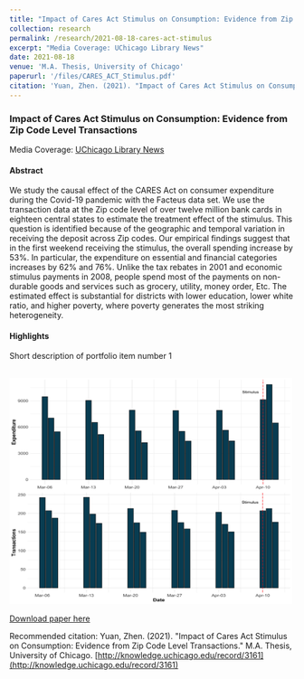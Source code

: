 ```yaml
---
title: "Impact of Cares Act Stimulus on Consumption: Evidence from Zip Code Level Transactions"
collection: research
permalink: /research/2021-08-18-cares-act-stimulus
excerpt: "Media Coverage: UChicago Library News"
date: 2021-08-18
venue: 'M.A. Thesis, University of Chicago'
paperurl: '/files/CARES_ACT_Stimulus.pdf'
citation: 'Yuan, Zhen. (2021). "Impact of Cares Act Stimulus on Consumption: Evidence from Zip Code Level Transactions." M.A. Thesis, University of Chicago. [http://knowledge.uchicago.edu/record/3161](http://knowledge.uchicago.edu/record/3161)'
---
```


### Impact of Cares Act Stimulus on Consumption: Evidence from Zip Code Level Transactions

Media Coverage: [UChicago Library News](https://www.lib.uchicago.edu/about/news/raising-the-profile-of-masters-theses/)

#### Abstract

We study the causal effect of the CARES Act on consumer expenditure during the Covid-19 pandemic with the Facteus data set. We use the transaction data at the Zip code level of over twelve million bank cards in eighteen central states to estimate the treatment effect of the stimulus. This question is identified because of the geographic and temporal variation in receiving the deposit across Zip codes. Our empirical findings suggest that in the first weekend receiving the stimulus, the overall spending increase by 53%. In particular, the expenditure on essential and financial categories increases by 62% and 76%. Unlike the tax rebates in 2001 and economic stimulus payments in 2008, people spend most of the payments on non-durable goods and services such as grocery, utility, money order, Etc. The estimated effect is substantial for districts with lower education, lower white ratio, and higher poverty, where poverty generates the most striking heterogeneity.


#### Highlights

Short description of portfolio item number 1 

<br/><img src='/images/mar.png' width='500' height='400'>

[Download paper here](/files/CARES_ACT_Stimulus.pdf)

Recommended citation: Yuan, Zhen. (2021). "Impact of Cares Act Stimulus on Consumption: Evidence from Zip Code Level Transactions." M.A. Thesis, University of Chicago. [http://knowledge.uchicago.edu/record/3161](http://knowledge.uchicago.edu/record/3161)